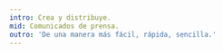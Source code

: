 ```yaml
---
intro: Crea y distribuye.
mid: Comunicados de prensa.
outro: 'De una manera más fácil, rápida, sencilla.'
---
```


